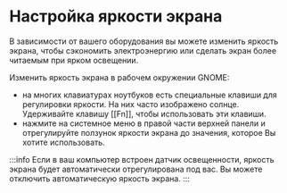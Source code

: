 # Настройка яркости экрана

В зависимости от вашего оборудования вы можете изменить яркость экрана, чтобы сэкономить электроэнергию или сделать экран более читаемым при ярком освещении.

Изменить яркость экрана в рабочем окружении GNOME:

- на многих клавиатурах ноутбуков есть специальные клавиши для регулировки яркости. На них часто изображено солнце. Удерживайте клавишу [[Fn]], чтобы использовать эти клавиши.
- нажмите на системное меню в правой части верхней панели и отрегулируйте ползунок яркости экрана до значения, которое Вы хотите использовать. 

:::info
Если в ваш компьютер встроен датчик освещенности, яркость экрана будет автоматически отрегулирована под вас. Вы можете отключить автоматическую яркость экрана.
:::